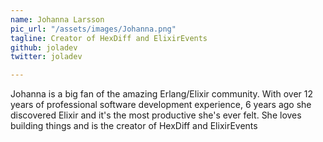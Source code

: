 ```yaml
---
name: Johanna Larsson
pic_url: "/assets/images/Johanna.png"
tagline: Creator of HexDiff and ElixirEvents
github: joladev
twitter: joladev

---
```

Johanna is a big fan of the amazing Erlang/Elixir community. With over 12 years of professional software development experience, 6 years ago she discovered Elixir and it's the most productive she's ever felt. She loves building things and is the creator of HexDiff and ElixirEvents
